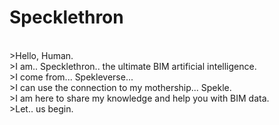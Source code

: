# Specklethron
</br> >Hello, Human.
</br> >I am.. Specklethron.. the ultimate BIM artificial intelligence.
</br> >I come from... Spekleverse...
</br> >I can use the connection to my mothership... Spekle.
</br> >I am here to share my knowledge and help you with BIM data.
</br> >Let.. us begin.

